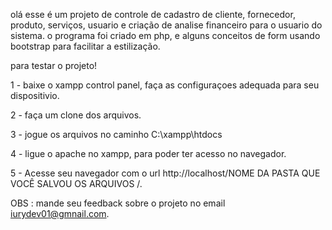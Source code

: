 olá esse é um projeto de controle de cadastro de cliente, fornecedor, produto, serviços, usuario e criação de analise financeiro para o usuario do sistema.
o programa foi criado em php, e alguns conceitos de form usando bootstrap para facilitar a estilização.

para testar o projeto!

1 - baixe o xampp control panel, faça as configuraçoes adequada para seu dispositivio.

2 - faça um clone dos arquivos.

3 - jogue os arquivos no caminho C:\xampp\htdocs

4 - ligue o apache no xampp, para poder ter acesso no navegador.

5 - Acesse seu navegador com o url http://localhost/NOME DA PASTA QUE VOCÊ SALVOU OS ARQUIVOS /.

OBS : mande seu feedback sobre o projeto no email iurydev01@gmnail.com.
